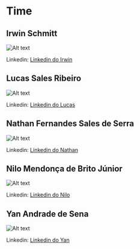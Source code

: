 # Time
## Irwin Schmitt
![Alt text](/Irwin.jpg)

Linkedin: [Linkedin do Irwin](https://www.linkedin.com/in/irwinschmitt/)
## Lucas Sales Ribeiro
![Alt text](/Lucas.jpg)

Linkedin: [Linkedin do Lucas](https://www.linkedin.com/in/lucas-sales-20a903173/)
## Nathan Fernandes Sales de Serra
![Alt text](/Nathan.jpg)

Linkedin: [Linkedin do Nathan](https://www.linkedin.com/in/nathan-serra-a552651b1/)
## Nilo Mendonça de Brito Júnior
![Alt text](/Nilo.jpg)

Linkedin: [Linkedin do Nilo](https://www.linkedin.com/in/nilo-mendonça-b81038101)
## Yan Andrade de Sena
![Alt text](/Yan.jpg)

Linkedin: [Linkedin do Yan](https://www.linkedin.com/in/yan-andrade-de-sena-2043011b7/)